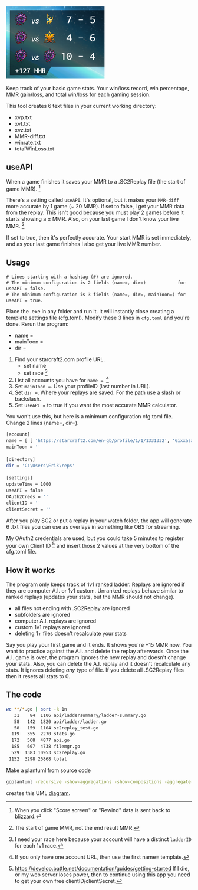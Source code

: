 ![overlay](resources/SC2-overlay.png)

Keep track of your basic game stats. Your win/loss record, win percentage, MMR gain/loss, and total win/loss for each gaming session.

This tool creates 6 text files in your current working directory:
* xvp.txt
* xvt.txt
* xvz.txt
* MMR-diff.txt
* winrate.txt
* totalWinLoss.txt

## useAPI

When a game finishes it saves your MMR to a .SC2Replay file (the start of game MMR). [^1]

There's a setting called `useAPI`. It's optional, but it makes your `MMR-diff` more accurate by 1 game (~ 20 MMR). If set to false, I get your MMR data from the replay. This isn't good because you must play 2 games before it starts showing a ± MMR. Also, on your last game I don't know your live MMR. [^2]

If set to true, then it's perfectly accurate. Your start MMR is set immediately, and as your last game finishes I also get your live MMR number.

## Usage

```
# Lines starting with a hashtag (#) are ignored.
# The minimum configuration is 2 fields (name=, dir=)            for useAPI = false.
# The minimum configuration is 3 fields (name=, dir=, mainToon=) for useAPI = true.
```

Place the .exe in any folder and run it. It will instantly close creating a template settings file (cfg.toml). Modify these 3 lines in `cfg.toml` and you're done. Rerun the program:
- name = 
- mainToon =
- dir = 

1. Find your starcraft2.com profile URL.
    - set name
    - set race [^3]
1. List all accounts you have for `name =`. [^4]
1. Set `mainToon =`. Use your profileID (last number in URL).
1. Set `dir =`. Where your replays are saved. For the path use a slash or backslash.
1. Set `useAPI =` to true if you want the most accurate MMR calculator.

You won't use this, but here is a minimum configuration cfg.toml file. Change 2 lines (name=, dir=).

```sh
[account]
name = [ [ 'https://starcraft2.com/en-gb/profile/1/1/1331332', 'Gixxasaurus', 'zerg' ] ]
mainToon = ''

[directory]
dir = 'C:\Users\Erik\reps'

[settings]
updateTime = 1000
useAPI = false
OAuth2Creds = ''
clientID = ''
clientSecret = ''
```

After you play SC2 or put a replay in your watch folder, the app will generate 6 .txt files you can use as overlays in something like OBS for streaming.

My OAuth2 credentials are used, but you could take 5 minutes to register your own Client ID [^5] and insert those 2 values at the very bottom of the cfg.toml file.

## How it works

The program only keeps track of 1v1 ranked ladder. Replays are ignored if they are computer A.I. or 1v1 custom. Unranked replays behave similar to ranked replays (updates your stats, but the MMR should not change).

- all files not ending with .SC2Replay are ignored
- subfolders are ignored
- computer A.I. replays are ignored
- custom 1v1 replays are ignored
- deleting 1+ files doesn't recalculate your stats

Say you play your first game and it ends. It shows you're +15 MMR now. You want to practice against the A.I. and delete the replay afterwards. Once the A.I. game is over, the program ignores the new replay and doesn't change your stats. Also, you can delete the A.I. replay and it doesn't recalculate any stats. It ignores deleting *any* type of file. If you delete all .SC2Replay files then it resets all stats to 0.

## The code

```sh
wc **/*.go | sort -k 1n
   31    84  1106 api/laddersummary/ladder-summary.go
   58   142  1820 api/ladder/ladder.go
   58   159  1104 sc2replay_test.go
  119   355  2270 stats.go
  172   568  4877 api.go
  185   607  4738 filemgr.go
  529  1383 10953 sc2replay.go
 1152  3298 26868 total
 ```

Make a plantuml from source code

```sh
goplantuml -recursive -show-aggregations -show-compositions -aggregate-private-members -show-implementations -show-connection-labels $GOPATH/src/sc2-replay-go > file.puml
```

creates this UML [diagram](resources/UML-sc2rep.png).

[^1]: When you click "Score screen" or "Rewind" data is sent back to blizzard.  
[^2]: The start of game MMR, not the end result MMR.  
[^3]: I need your race here because your account will have a distinct `ladderID` for each 1v1 race.  
[^4]: If you only have one account URL, then use the first name= template.  
[^5]: <https://develop.battle.net/documentation/guides/getting-started> If I die, or my web server loses power, then to continue using this app you need to get your own free clientID/clientSecret.  
